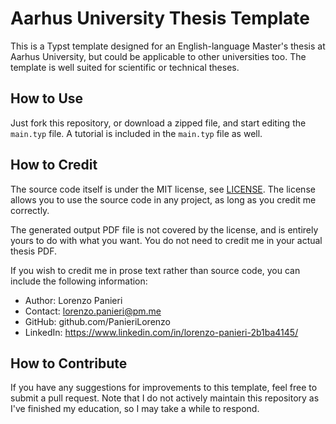# Aarhus University Thesis Template

This is a Typst template designed for an English-language Master's thesis at Aarhus University, but could be applicable to other universities too. The template is well suited for scientific or technical theses.

## How to Use

Just fork this repository, or download a zipped file, and start editing the `main.typ` file. A tutorial is included in the `main.typ` file as well.

## How to Credit

The source code itself is under the MIT license, see [LICENSE](LICENSE). The license allows you to use the source code in any project, as long as you credit me correctly.

The generated output PDF file is not covered by the license, and is entirely yours to do with what you want. You do not need to credit me in your actual thesis PDF.

If you wish to credit me in prose text rather than source code, you can include the following information:
- Author: Lorenzo Panieri
- Contact: lorenzo.panieri@pm.me
- GitHub: github.com/PanieriLorenzo
- LinkedIn: https://www.linkedin.com/in/lorenzo-panieri-2b1ba4145/

## How to Contribute

If you have any suggestions for improvements to this template, feel free to submit a pull request. Note that I do not actively maintain this repository as I've finished my education, so I may take a while to respond.
